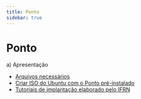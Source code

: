 ```yaml
---
title: Ponto
sidebar: true
---
```


# Ponto

a) Apresentação

* [Arquivos necessários](http://docs.dgti.ifce.edu.br/doku.php?id=sistemas:suap:ponto:arquivos)
* [Criar ISO do Ubuntu com o Ponto pré-instalado](http://docs.dgti.ifce.edu.br/doku.php?id=sistemas:suap:ponto:criarisoponto)
* [Tutoriais de implantação elaborado pelo IFRN](http://docs.dgti.ifce.edu.br/doku.php?id=sistemas:suap:ponto:tutoriaisimplantacao)